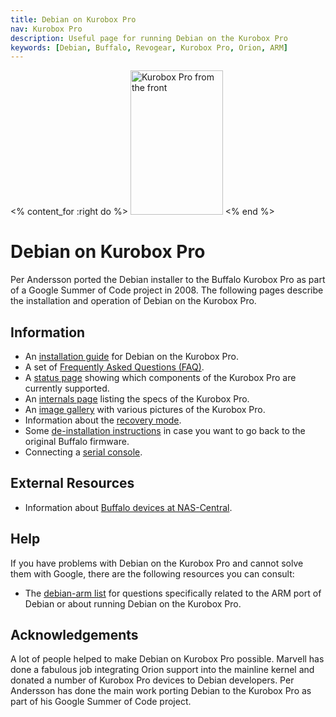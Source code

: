 ```yaml
---
title: Debian on Kurobox Pro
nav: Kurobox Pro
description: Useful page for running Debian on the Kurobox Pro
keywords: [Debian, Buffalo, Revogear, Kurobox Pro, Orion, ARM]
---
```


<% content_for :right do %>
<img src = "images/r_kuroboxpro_front.jpg" class="border" alt="Kurobox Pro from the front" width="148" height="231" />
<% end %>

<h1>Debian on Kurobox Pro</h1>

Per Andersson ported the Debian installer to the Buffalo Kurobox Pro as
part of a Google Summer of Code project in 2008.  The following pages
describe the installation and operation of Debian on the Kurobox Pro.

<h2>Information</h2>

<ul>

<li>An <a href = "install/">installation guide</a> for Debian on the Kurobox Pro.</li>

<li>A set of <a href = "faq/">Frequently Asked Questions (FAQ)</a>.</li>

<li>A <a href = "status/">status page</a> showing which components of the
Kurobox Pro are currently supported.</li>

<li>An <a href = "specs/">internals page</a> listing the specs of the
Kurobox Pro.</li>

<li>An <a href = "gallery/">image gallery</a> with various pictures of the
Kurobox Pro.</li>

<li>Information about the <a href = "recovery/">recovery mode</a>.</li>

<li>Some <a href = "deinstall/">de-installation instructions</a> in case you
want to go back to the original Buffalo firmware.</li>

<li>Connecting a <a href = "serial/">serial console</a>.</li>

</ul>

<h2>External Resources</h2>

<ul>

<li>Information about <a href = "http://buffalo.nas-central.org/">Buffalo
devices at NAS-Central</a>.</li>

</ul>

<h2>Help</h2>

If you have problems with Debian on the Kurobox Pro and cannot solve them
with Google, there are the following resources you can consult:

<ul>

<li>The <a href = "http://lists.debian.org/debian-arm/">debian-arm list</a>
for questions specifically related to the ARM port of Debian or about
running Debian on the Kurobox Pro.</li>

</ul>

<h2>Acknowledgements</h2>

A lot of people helped to make Debian on Kurobox Pro possible.  Marvell has
done a fabulous job integrating Orion support into the mainline kernel and
donated a number of Kurobox Pro devices to Debian developers.  Per
Andersson has done the main work porting Debian to the Kurobox Pro as part
of his Google Summer of Code project.

